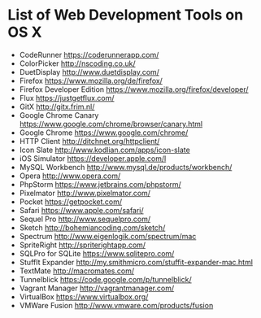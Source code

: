# List of Web Development Tools on OS X

* CodeRunner https://coderunnerapp.com/
* ColorPicker http://nscoding.co.uk/
* DuetDisplay http://www.duetdisplay.com/
* Firefox https://www.mozilla.org/de/firefox/
* Firefox Developer Edition https://www.mozilla.org/firefox/developer/
* Flux https://justgetflux.com/
* GitX http://gitx.frim.nl/
* Google Chrome Canary https://www.google.com/chrome/browser/canary.html
* Google Chrome https://www.google.com/chrome/
* HTTP Client http://ditchnet.org/httpclient/
* Icon Slate http://www.kodlian.com/apps/icon-slate
* iOS Simulator https://developer.apple.com/l
* MySQL Workbench http://www.mysql.de/products/workbench/
* Opera http://www.opera.com/
* PhpStorm https://www.jetbrains.com/phpstorm/
* Pixelmator http://www.pixelmator.com/
* Pocket https://getpocket.com/
* Safari https://www.apple.com/safari/
* Sequel Pro http://www.sequelpro.com/
* Sketch http://bohemiancoding.com/sketch/
* Spectrum http://www.eigenlogik.com/spectrum/mac
* SpriteRight http://spriterightapp.com/
* SQLPro for SQLite https://www.sqlitepro.com/
* StuffIt Expander http://my.smithmicro.com/stuffit-expander-mac.html
* TextMate http://macromates.com/
* Tunnelblick https://code.google.com/p/tunnelblick/
* Vagrant Manager http://vagrantmanager.com/
* VirtualBox https://www.virtualbox.org/
* VMWare Fusion http://www.vmware.com/products/fusion
